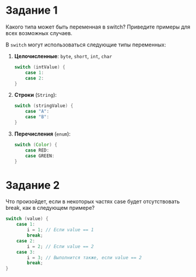 # Задание 1

Какого типа может быть переменная в switch? Приведите примеры для всех возможных случаев.

В `switch` могут использоваться следующие типы переменных:

1. **Целочисленные**: `byte`, `short`, `int`, `char`
   ```java
   switch (intValue) {
       case 1: 
       case 2: 
   }
   ```

2. **Строки** (`String`):
   ```java
   switch (stringValue) {
       case "A":
       case "B": 
   }
   ```

3. **Перечисления** (`enum`):
   ```java
   switch (Color) {
       case RED: 
       case GREEN: 
   }
   ```

# Задание 2

Что произойдет, если в некоторых частях case будет отсутствовать break, как в следующем примере?

```java
switch (value) {
    case 1:
        i = 1; // Если value == 1
        break;
    case 2:
        i = 2; // Если value == 2
    case 3:
        i = 3; // Выполнится также, если value == 2
        break;
}
```